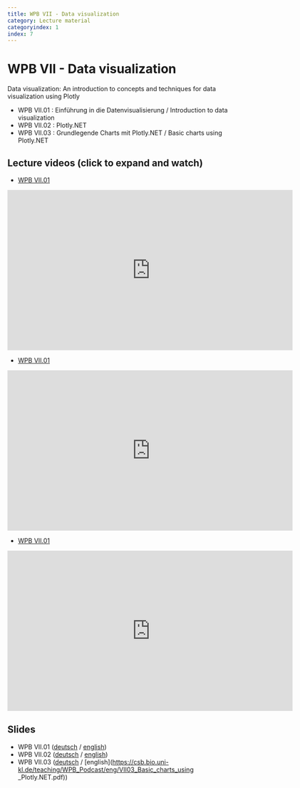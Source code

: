 ```yaml
---
title: WPB VII - Data visualization
category: Lecture material
categoryindex: 1
index: 7
---
```


# WPB VII - Data visualization

Data visualization: An introduction to concepts and techniques for data visualization using Plotly

- WPB VII.01 : Einführung in die Datenvisualisierung / Introduction to data visualization
- WPB VII.02 : Plotly.NET
- WPB VII.03 : Grundlegende Charts mit Plotly.NET / Basic charts using Plotly.NET
 
## Lecture videos (click to expand and watch)

- <a href="#vimeo-1" data-action="collapse">WPB VII.01</a></p>
<div id="vimeo-1" class="is-collapsible">
    <iframe title="vimeo-player" src="https://player.vimeo.com/video/425266880" width="640" height="360" frameborder="0" allowfullscreen="allowfullscreen"></iframe>
</div>

- <a href="#vimeo-2" data-action="collapse">WPB VII.01</a></p>
<div id="vimeo-2" class="is-collapsible">
    <iframe title="vimeo-player" src="https://player.vimeo.com/video/425452532" width="640" height="360" frameborder="0" allowfullscreen="allowfullscreen"></iframe>
</div>

- <a href="#vimeo-3" data-action="collapse">WPB VII.01</a></p>
<div id="vimeo-3" class="is-collapsible">
    <iframe title="vimeo-player" src="https://player.vimeo.com/video/425841584" width="640" height="360" frameborder="0" allowfullscreen="allowfullscreen"></iframe>
</div>

## Slides

- WPB VII.01 ([deutsch](https://csb.bio.uni-kl.de/teaching/WPB_Podcast/VII01_Einfuehrung_in_die_Datenvisualisierung.pdf) / [english](https://csb.bio.uni-kl.de/teaching/WPB_Podcast/eng/VII01_Introduction_to_data_visualization.pdf))
- WPB VII.02 ([deutsch](https://csb.bio.uni-kl.de/teaching/WPB_Podcast/VII02_Plotly.NET.pdf) / [english](https://csb.bio.uni-kl.de/teaching/WPB_Podcast/eng/VII02_Plotly.NET.pdf))
- WPB VII.03 ([deutsch](https://csb.bio.uni-kl.de/teaching/WPB_Podcast/VII03_Grundlegende_Charts_mit_Plotly.NET.pdf) / [english](https://csb.bio.uni-kl.de/teaching/WPB_Podcast/eng/VII03_Basic_charts_using _Plotly.NET.pdf))

